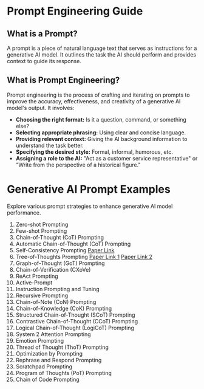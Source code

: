 # Prompt Engineering Guide

## What is a Prompt?

A prompt is a piece of natural language text that serves as instructions for a generative AI model. It outlines the task the AI should perform and provides context to guide its response.

## What is Prompt Engineering?

Prompt engineering is the process of crafting and iterating on prompts to improve the accuracy, effectiveness, and creativity of a generative AI model's output. It involves:

- **Choosing the right format:** Is it a question, command, or something else?
- **Selecting appropriate phrasing:** Using clear and concise language.
- **Providing relevant context:** Giving the AI background information to understand the task better.
- **Specifying the desired style:** Formal, informal, humorous, etc.
- **Assigning a role to the AI:** "Act as a customer service representative" or "Write from the perspective of a historical figure."

# Generative AI Prompt Examples

Explore various prompt strategies to enhance generative AI model performance.
1. Zero-shot Prompting
2. Few-shot Prompting
3. Chain-of-Thought (CoT) Prompting
4. Automatic Chain-of-Thought (CoT) Prompting
5. Self-Consistency Prompting  [Paper Link](https://arxiv.org/pdf/2203.11171.pdf)
6. Tree-of-Thoughts Prompting [Paper Link 1](https://arxiv.org/pdf/2305.10601.pdf)  [Paper Link 2](https://arxiv.org/pdf/2305.08291.pdf)
7. Graph-of-Thought (GoT) Prompting
8. Chain-of-Verification (CXoVe)
9. ReAct Prompting
10. Active-Prompt
11. Instruction Prompting and Tuning
12. Recursive Prompting
13. Chain-of-Note (CoN) Prompting
14. Chain-of-Knowledge (CoK) Prompting
15.  Structured Chain-of-Thought (SCoT) Prompting
16. Contrastive Chain-of-Thought (CCoT) Prompting
17. Logical Chain-of-Thought (LogiCoT) Prompting
18. System 2 Attention Prompting
19. Emotion Prompting 
20. Thread of Thought (ThoT) Prompting
21. Optimization by Prompting
22. Rephrase and Respond Prompting
23. Scratchpad Prompting
24. Program of Thoughts (PoT) Prompting
25. Chain of Code Prompting
